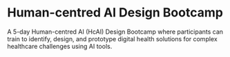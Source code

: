 # Human-centred AI Design Bootcamp
A 5-day Human-centred AI (HcAI) Design Bootcamp where participants can train to identify, design, and prototype digital health solutions for complex healthcare challenges using AI tools.


